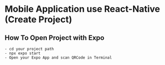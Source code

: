 # Mobile Application use React-Native (Create Project)
## How To Open Project with Expo
```
- cd your project path
- npx expo start
- Open your Expo App and scan QRCode in Terminal
```
